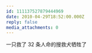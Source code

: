 ```yaml
---
id: 111137527879444969
date: 2010-04-29T18:52:00.000Z
reply: false
media_attachments: 0
---
```


一只救了 32 条人命的搜救犬牺牲了 ​​​​

